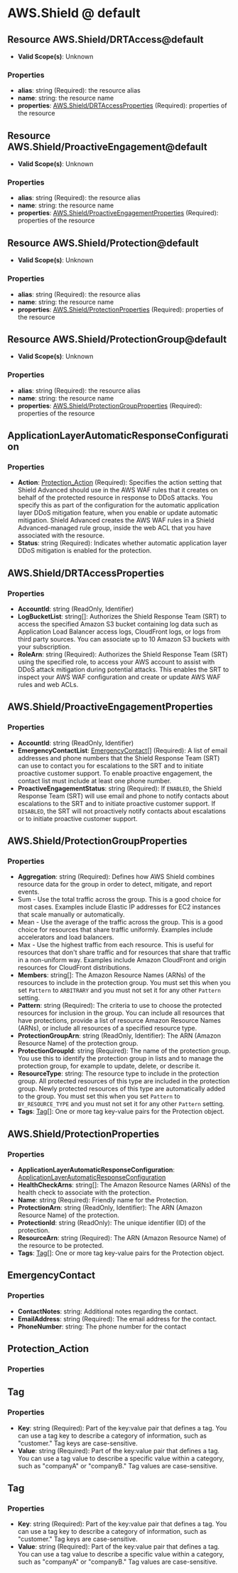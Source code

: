 # AWS.Shield @ default

## Resource AWS.Shield/DRTAccess@default
* **Valid Scope(s)**: Unknown
### Properties
* **alias**: string (Required): the resource alias
* **name**: string: the resource name
* **properties**: [AWS.Shield/DRTAccessProperties](#awsshielddrtaccessproperties) (Required): properties of the resource

## Resource AWS.Shield/ProactiveEngagement@default
* **Valid Scope(s)**: Unknown
### Properties
* **alias**: string (Required): the resource alias
* **name**: string: the resource name
* **properties**: [AWS.Shield/ProactiveEngagementProperties](#awsshieldproactiveengagementproperties) (Required): properties of the resource

## Resource AWS.Shield/Protection@default
* **Valid Scope(s)**: Unknown
### Properties
* **alias**: string (Required): the resource alias
* **name**: string: the resource name
* **properties**: [AWS.Shield/ProtectionProperties](#awsshieldprotectionproperties) (Required): properties of the resource

## Resource AWS.Shield/ProtectionGroup@default
* **Valid Scope(s)**: Unknown
### Properties
* **alias**: string (Required): the resource alias
* **name**: string: the resource name
* **properties**: [AWS.Shield/ProtectionGroupProperties](#awsshieldprotectiongroupproperties) (Required): properties of the resource

## ApplicationLayerAutomaticResponseConfiguration
### Properties
* **Action**: [Protection_Action](#protectionaction) (Required): Specifies the action setting that Shield Advanced should use in the AWS WAF rules that it creates on behalf of the protected resource in response to DDoS attacks. You specify this as part of the configuration for the automatic application layer DDoS mitigation feature, when you enable or update automatic mitigation. Shield Advanced creates the AWS WAF rules in a Shield Advanced-managed rule group, inside the web ACL that you have associated with the resource.
* **Status**: string (Required): Indicates whether automatic application layer DDoS mitigation is enabled for the protection.

## AWS.Shield/DRTAccessProperties
### Properties
* **AccountId**: string (ReadOnly, Identifier)
* **LogBucketList**: string[]: Authorizes the Shield Response Team (SRT) to access the specified Amazon S3 bucket containing log data such as Application Load Balancer access logs, CloudFront logs, or logs from third party sources. You can associate up to 10 Amazon S3 buckets with your subscription.
* **RoleArn**: string (Required): Authorizes the Shield Response Team (SRT) using the specified role, to access your AWS account to assist with DDoS attack mitigation during potential attacks. This enables the SRT to inspect your AWS WAF configuration and create or update AWS WAF rules and web ACLs.

## AWS.Shield/ProactiveEngagementProperties
### Properties
* **AccountId**: string (ReadOnly, Identifier)
* **EmergencyContactList**: [EmergencyContact](#emergencycontact)[] (Required): A list of email addresses and phone numbers that the Shield Response Team (SRT) can use to contact you for escalations to the SRT and to initiate proactive customer support.
To enable proactive engagement, the contact list must include at least one phone number.
* **ProactiveEngagementStatus**: string (Required): If `ENABLED`, the Shield Response Team (SRT) will use email and phone to notify contacts about escalations to the SRT and to initiate proactive customer support.
If `DISABLED`, the SRT will not proactively notify contacts about escalations or to initiate proactive customer support.

## AWS.Shield/ProtectionGroupProperties
### Properties
* **Aggregation**: string (Required): Defines how AWS Shield combines resource data for the group in order to detect, mitigate, and report events.
* Sum - Use the total traffic across the group. This is a good choice for most cases. Examples include Elastic IP addresses for EC2 instances that scale manually or automatically.
* Mean - Use the average of the traffic across the group. This is a good choice for resources that share traffic uniformly. Examples include accelerators and load balancers.
* Max - Use the highest traffic from each resource. This is useful for resources that don't share traffic and for resources that share that traffic in a non-uniform way. Examples include Amazon CloudFront and origin resources for CloudFront distributions.
* **Members**: string[]: The Amazon Resource Names (ARNs) of the resources to include in the protection group. You must set this when you set `Pattern` to `ARBITRARY` and you must not set it for any other `Pattern` setting.
* **Pattern**: string (Required): The criteria to use to choose the protected resources for inclusion in the group. You can include all resources that have protections, provide a list of resource Amazon Resource Names (ARNs), or include all resources of a specified resource type.
* **ProtectionGroupArn**: string (ReadOnly, Identifier): The ARN (Amazon Resource Name) of the protection group.
* **ProtectionGroupId**: string (Required): The name of the protection group. You use this to identify the protection group in lists and to manage the protection group, for example to update, delete, or describe it.
* **ResourceType**: string: The resource type to include in the protection group. All protected resources of this type are included in the protection group. Newly protected resources of this type are automatically added to the group. You must set this when you set `Pattern` to `BY_RESOURCE_TYPE` and you must not set it for any other `Pattern` setting.
* **Tags**: [Tag](#tag)[]: One or more tag key-value pairs for the Protection object.

## AWS.Shield/ProtectionProperties
### Properties
* **ApplicationLayerAutomaticResponseConfiguration**: [ApplicationLayerAutomaticResponseConfiguration](#applicationlayerautomaticresponseconfiguration)
* **HealthCheckArns**: string[]: The Amazon Resource Names (ARNs) of the health check to associate with the protection.
* **Name**: string (Required): Friendly name for the Protection.
* **ProtectionArn**: string (ReadOnly, Identifier): The ARN (Amazon Resource Name) of the protection.
* **ProtectionId**: string (ReadOnly): The unique identifier (ID) of the protection.
* **ResourceArn**: string (Required): The ARN (Amazon Resource Name) of the resource to be protected.
* **Tags**: [Tag](#tag)[]: One or more tag key-value pairs for the Protection object.

## EmergencyContact
### Properties
* **ContactNotes**: string: Additional notes regarding the contact.
* **EmailAddress**: string (Required): The email address for the contact.
* **PhoneNumber**: string: The phone number for the contact

## Protection_Action
### Properties

## Tag
### Properties
* **Key**: string (Required): Part of the key:value pair that defines a tag. You can use a tag key to describe a category of information, such as "customer." Tag keys are case-sensitive.
* **Value**: string (Required): Part of the key:value pair that defines a tag. You can use a tag value to describe a specific value within a category, such as "companyA" or "companyB." Tag values are case-sensitive.

## Tag
### Properties
* **Key**: string (Required): Part of the key:value pair that defines a tag. You can use a tag key to describe a category of information, such as "customer." Tag keys are case-sensitive.
* **Value**: string (Required): Part of the key:value pair that defines a tag. You can use a tag value to describe a specific value within a category, such as "companyA" or "companyB." Tag values are case-sensitive.

